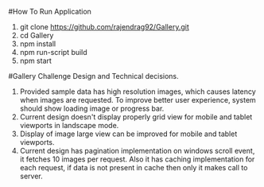 #How To Run Application
1. git clone https://github.com/rajendrag92/Gallery.git
2. cd Gallery 
3. npm install 
4. npm run-script build
5. npm start 

#Gallery Challenge
Design and Technical decisions.
1. Provided sample data has high resolution images, which causes latency when images are requested. To improve better user experience, system should show loading image or progress bar. 
2. Current design doesn't display properly grid view for mobile and tablet viewports in landscape mode.
3. Display of image large view can be improved for mobile and tablet viewports.
4. Current design has pagination implementation on windows scroll event, it fetches 10 images per request. Also it has caching implementation for each request, if data is not present in cache then only it makes call to server.
